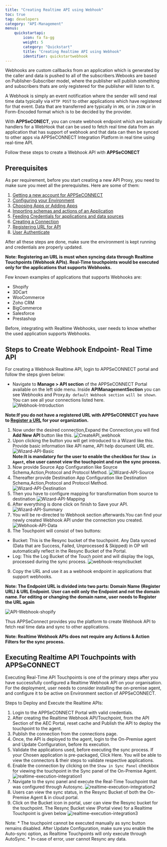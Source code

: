 ```yaml
---
title: "Creating Realtime API using Webhook"
toc: true
tag: developers
category: "API-Management"
menus: 
    quickstartapi: 
        icon: fa fa-gg
        weight: 5
        category: "Quickstart"
        title: "Creating Realtime API using Webhook"
        identifier: quickstartwebhook
---
```

Webhooks are custom callbacks from an application which is generated by the caller and 
data is pushed to all of the subscribers.Webooks are based on Publisher-Subscriber model,
where the publisher will publish something and subscribers thats are only registered for
the publisher will listen to it. 

A Webhook is simply an event notification where the sender will send real time data 
typically via `HTTP POST` to other applications which have registered for that event. 
Data that are transferred are typically in `XML` or in `JSON` or in Form-Encoded format 
which is to be decided by the provider.

With **APPSeCONECT**, you can create webhook endpoint which are basically handlers for a 
WebHook that can be used to fetch real time data from an application that has support 
of webhook and that data can then be synced to other apps via APPSeCONNECT Integration 
Platform in real time using real-time API.

Follow these steps to create a Webhook API with **APPSeCONECT**

## Prerequisites

As per requirement, before you start creating a new API Proxy, you need to make sure you meet all the 
prerequisites. Here are some of them: 

1. [Getting a new account for APPSeCONNECT](/license%20management/license-management/)
2. [Configuring your Environment](/deployment/overview/)
3. [Choosing Apps or Adding Apps](/configuring%20appseconnect/configurations/)
4. [Importing schemas and actions of an Application](/transformation/working-with-schemas-action-filter/)
5. [Feeding Credentials for applications and data sources](/configuring%20appseconnect/configurations/)
5. [Creating a Connection](/getting%20started/configurations-for-integration/#configuring-connector-while-creating-connection)
7. [Registering URL for API](/api-management/Steps-to-register-url/)
8. [User Authenticate](/api-management/Steps-to-user-authentication/)

After all these steps are done, make sure the environment is kept running and credentials are properly updated. 

**Note: Registering an URL is must when syncing data through Realtime Touchpoints (Webhook APIs). Real-Time touchpoints would be 
executed only for the applications that supports Webhooks.**

Few known examples of  applications that supports Webhooks are:
* Shopify
* 3DCart
* WooCommerce
* Zoho CRM 
* BigCommerce
* Salesforce
* Prestashop

Before, integrating with Realtime Webhooks, user needs to know whether the used application supports Webhooks.

## Steps to Create Webhook Endpoint- Real Time API

For creating a Webhook Realtime API, login to APPSeCONNECT portal and follow the steps given below:

* Navigate to **Manage > API section** of the APPSeCONNECT Portal available on the left side menu. Inside **APIManagementSection** you can see Webhooks 
  and Proxy.`By default Webhook section will be shown`. You can see all your connections listed here.  
![Webhook-Introduction](/staticfiles/api-management/media/Webhook-Introduction.png)  

**Note:If you do not have a registered URL with APPSeCONNECT you have to [Register a URL](/api-management/Steps-to-register-url/) for 
your organization.**

1. Now under the desired connection,Expand the Connection,you will find **Add New API** button like this.
![CreateAPI_webhook](/staticfiles/api-management/media/CreateAPI_webhook.png)
2. Upon clicking the button you will get introduced to a Wizard like this. Provide basic information like API name, 
   API help document URL etc.
![Wizard-API-Basic](/staticfiles/api-management/media/Wizard-API-Basic.png)  
**Note:It is mandatory for the user to enable the checkbox for `Show in Agent`, else user cannot view the touchpoint and run the sync process.**
3. Now provide Source App Configuration like Source Schema,Action,Protocol and Protocol Method.
![Wizard-API-Source](/staticfiles/api-management/media/Wizard-API-Source.png)
4. Thereafter provide Destination App Configuration like Destination Schema,Action,Protocol and Protocol Method.
![Wizard-API-Destination](/staticfiles/api-management/media/Wizard-API-Destination.png)
5. Then you have to configure mapping for transformation from source to destination
![Wizard-API-Mapping](/staticfiles/api-management/media/Wizard-API-Mapping.png)
6. After everything is done click on finish to Save your API.
![Wizard-API-Summary](/staticfiles/api-management/media/Wizard-API-Summary.png)
7. You will be re-directed to Webhook section afterwards.You can find your newly created Webhook API
 under the connection you created.
![Webhook-API-Data](/staticfiles/api-management/media/Webhook-API-Data.png)  
8.	The Touchpoint will consist of two buttons:  
* Bucket: This is the Resync bucket of the touchpoint. Any Data synced (Data that are Success, Failed, Unprocessed & Skipped) 
  in OP will automatically reflect in the Resync Bucket of the Portal.
* Log: This the Log Bucket of the Touch point and will display the logs, processed during the sync process.
![webhook-resyncbucket](/staticfiles/api-management/media/webhook-resyncbucket.png)   
9. Copy the URL and use it as a webhook endpoint in applications that support webhooks.

**Note: The Endpoint URL is divided into two parts: Domain Name (Register URL) & URL Endpoint. User can edit only the Endpoint 
and not the domain name. For editing or changing the domain name, user needs to Register the URL again**

![API-Webhook-shopify](/staticfiles/api-management/media/API-Webhook-shopify.png) 

Thus APPSeConnect provides you the platform to create Webhook API to fetch real time data and sync to other applications.    

**Note: Realtime Webhook APIs does not require any Actions & Action Filters for the sync process.**

## Executing Realtime API Touchpoints with APPSeCONNECT

Executing Real-Time API Touchpoints is one of the primary steps after you have successfully configured a Realtime Webhook API 
on your organisation. For the deployment, user needs to consider installing the on-premise agent, and configure it to be 
active on Environment section of APPSeCONNECT.

Steps to Deploy and Execute the Realtime APIs:

1.	Login to the APPSeCONNECT Portal with valid credentials.
2.	After creating the Realtime Webhook API/Touchpoint, from the API Section of the AEC Portal, reset cache and 
    Publish the API to deploy the touchpoint to the agent. 
3.	Publish the connection from the connections page.
4.	Once, the API is deployed to the agent, login to the On-Premise agent and Update Configuration, before its execution.
5.	Validate the applications used, before executing the sync process. If your Chosen application is pre-packaged, Click Here. 
    You will be able to view the connectors & their steps to validate respective applications.
6.	Enable the connection by clicking on the `Show in Sync Panel` checkbox for viewing the touchpoint  in the Sync panel 
    of the On-Premise Agent.  
![realtime-execution-integration1](/staticfiles/api-management/media/realtime-execution-integration1.png)   
7. Navigate to the sync panel and execute the Real-Time Touchpoint that was configured through Autosync.
![realtime-execution-integration2](/staticfiles/api-management/media/realtime-execution-integration2.png)   
8.	Users can view the sync status, in the Resync Bucket of both the On-Premise Agent & in cloud portal. 
9.	Click on the Bucket icon in portal, user can view the Resync bucket for the touchpoint. The Resync Bucket view (Portal view) 
    for a Realtime Touchpoint is given below
![realtime-execution-integration3](/staticfiles/api-management/media/realtime-execution-integration3.png) 

Note: * The touchpoint cannot be executed manually as sync button remains disabled. After Update Configuration, make sure you enable the Auto-sync option, as Realtime Touchpoints will only execute through AutoSync.
      * In-case of error, user cannot Resync any data.

